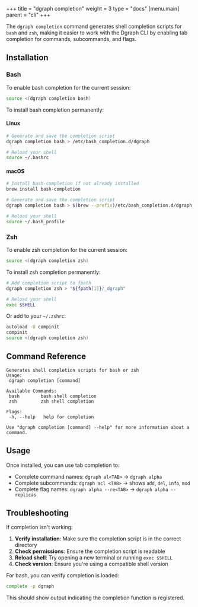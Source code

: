 +++
title = "dgraph completion"
weight = 3
type = "docs"
[menu.main]
    parent = "cli"
+++

The `dgraph completion` command generates shell completion scripts for `bash` and `zsh`, making it easier to work with the Dgraph CLI by enabling tab completion for commands, subcommands, and flags.

## Installation

### Bash

To enable bash completion for the current session:

```bash
source <(dgraph completion bash)
```

To install bash completion permanently:

#### Linux

```bash
# Generate and save the completion script
dgraph completion bash > /etc/bash_completion.d/dgraph

# Reload your shell
source ~/.bashrc
```

#### macOS

```bash
# Install bash-completion if not already installed
brew install bash-completion

# Generate and save the completion script
dgraph completion bash > $(brew --prefix)/etc/bash_completion.d/dgraph

# Reload your shell
source ~/.bash_profile
```

### Zsh

To enable zsh completion for the current session:

```bash
source <(dgraph completion zsh)
```

To install zsh completion permanently:

```bash
# Add completion script to fpath
dgraph completion zsh > "${fpath[1]}/_dgraph"

# Reload your shell
exec $SHELL
```

Or add to your `~/.zshrc`:

```bash
autoload -U compinit
compinit
source <(dgraph completion zsh)
```

## Command Reference

```shell
Generates shell completion scripts for bash or zsh
Usage:
 dgraph completion [command]

Available Commands:
 bash        bash shell completion
 zsh         zsh shell completion

Flags:
 -h, --help   help for completion

Use "dgraph completion [command] --help" for more information about a command.
```

## Usage

Once installed, you can use tab completion to:

- Complete command names: `dgraph al<TAB>` → `dgraph alpha`
- Complete subcommands: `dgraph acl <TAB>` → shows `add`, `del`, `info`, `mod`
- Complete flag names: `dgraph alpha --re<TAB>` → `dgraph alpha --replicas`

## Troubleshooting

If completion isn't working:

1. **Verify installation**: Make sure the completion script is in the correct directory
2. **Check permissions**: Ensure the completion script is readable
3. **Reload shell**: Try opening a new terminal or running `exec $SHELL`
4. **Check version**: Ensure you're using a compatible shell version

For bash, you can verify completion is loaded:

```bash
complete -p dgraph
```

This should show output indicating the completion function is registered.

